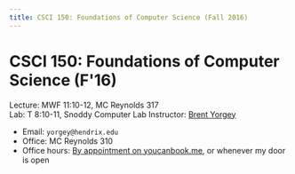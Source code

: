 ```yaml
---
title: CSCI 150: Foundations of Computer Science (Fall 2016)
---
```

CSCI 150: Foundations of Computer Science (F'16)
=======================================

Lecture: MWF 11:10-12, MC Reynolds 317  
Lab: T 8:10-11, Snoddy Computer Lab
Instructor: [Brent Yorgey](http://www.cs.hendrix.edu/~yorgey/)

* Email: `yorgey@hendrix.edu`
* Office: MC Reynolds 310
* Office hours:
  [By appointment on youcanbook.me](https://byorgey.youcanbook.me/),
  or whenever my door is open

